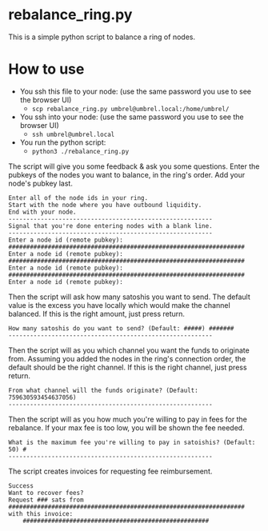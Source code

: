 # rebalance_ring.py

This is a simple python script to balance a ring of nodes.

# How to use
* You ssh this file to your node: (use the same password you use to see the browser UI)
  * `scp rebalance_ring.py umbrel@umbrel.local:/home/umbrel/`
* You ssh into your node: (use the same password you use to see the browser UI)
  * `ssh umbrel@umbrel.local`
* You run the python script:
  * `python3 ./rebalance_ring.py`
 
The script will give you some feedback & ask you some questions. Enter the pubkeys of the nodes you want to balance, in the ring's order. Add your node's pubkey last.
```
Enter all of the node ids in your ring.
Start with the node where you have outbound liquidity.
End with your node.
---------------------------------------------------------
Signal that you're done entering nodes with a blank line.
---------------------------------------------------------
Enter a node id (remote pubkey): ##################################################################
Enter a node id (remote pubkey): ##################################################################
Enter a node id (remote pubkey): ##################################################################
Enter a node id (remote pubkey): 
```

Then the script will ask how many satoshis you want to send.
The default value is the excess you have locally which would make the channel balanced.
If this is the right amount, just press return.
```
How many satoshis do you want to send? (Default: #####) #######
---------------------------------------------------------
```

Then the script will as you which channel you want the funds to originate from.
Assuming you added the nodes in the ring's connection order, the default should be the right channel.
If this is the right channel, just press return.
```
From what channel will the funds originate? (Default: 759630593454637056) 
---------------------------------------------------------
```

Then the script will as you how much you're willing to pay in fees for the rebalance.
If your max fee is too low, you will be shown the fee needed.
```
What is the maximum fee you're willing to pay in satoishis? (Default: 50) #
---------------------------------------------------------
```

The script creates invoices for requesting fee reimbursement.
```
Success
Want to recover fees?
Request ### sats from ################################################################## with this invoice:
    ####################################################
```


